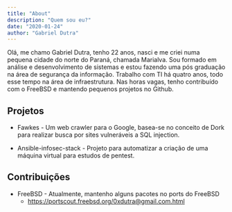 ```yaml
---
title: "About"
description: "Quem sou eu?"
date: "2020-01-24"
author: "Gabriel Dutra"
---
```


Olá, me chamo Gabriel Dutra, tenho 22 anos, nasci e me criei numa pequena cidade do norte do Paraná, chamada Marialva. Sou formado em análise e desenvolvimento de sistemas e estou fazendo uma pós graduação na área de segurança da informação. Trabalho com TI há quatro anos, todo esse tempo na área de infraestrutura. Nas horas vagas, tenho contribuído com o FreeBSD e mantendo pequenos projetos no Github.

## Projetos

* Fawkes - Um web crawler para o Google, basea-se no conceito de Dork para realizar busca por sites vulneráveis a SQL injection.

* Ansible-infosec-stack - Projeto para automatizar a criação de uma máquina virtual para estudos de pentest.

## Contribuições

* FreeBSD - Atualmente, mantenho alguns pacotes no ports do FreeBSD
    * https://portscout.freebsd.org/0xdutra@gmail.com.html
